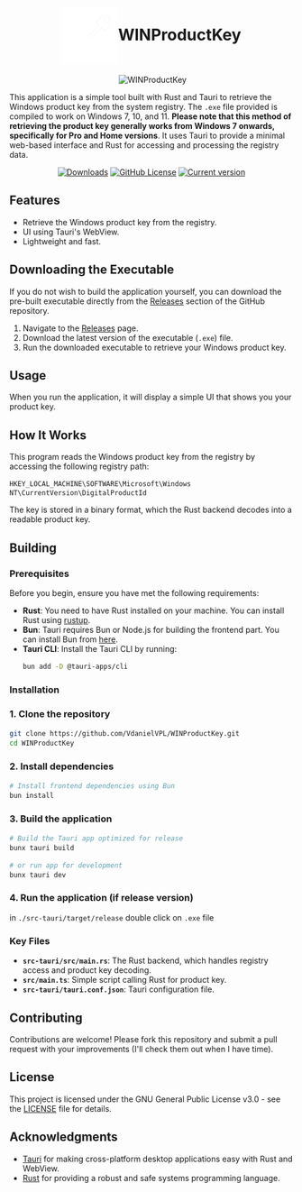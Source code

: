 <h1 align="center"><img src="./app-icon.png" width="100px" align="center">WINProductKey</h1>
<div align="center">
 <img alt="WINProductKey" src="https://github.com/user-attachments/assets/d4ab6a21-0baa-449e-9340-8b086d3a7438">
</div>

This application is a simple tool built with Rust and Tauri to retrieve the Windows product key from the system registry. The `.exe` file provided is compiled to work on Windows 7, 10, and 11. **Please note that this method of retrieving the product key generally works from Windows 7 onwards, specifically for Pro and Home versions**. It uses Tauri to provide a minimal web-based interface and Rust for accessing and processing the registry data.

<div align="center">
  
  [![Downloads](https://img.shields.io/github/downloads/vdanielvpl/winproductkey/total.svg?style=for-the-badge&color=orange)](https://github.com/vdanielvpl/winproductkey/releases)
  [![GitHub License](https://img.shields.io/github/license/vdanielvpl/winproductkey?style=for-the-badge&color=orange)](https://www.gnu.org/licenses/gpl-3.0.en.html)
  [![Current version](https://img.shields.io/github/v/release/vdanielvpl/winproductkey?label=version&style=for-the-badge&color=orange)](https://github.com/vdanielvpl/winproductkey/releases)

</div>

## Features

- Retrieve the Windows product key from the registry.
- UI using Tauri's WebView.
- Lightweight and fast.

## Downloading the Executable

If you do not wish to build the application yourself, you can download the pre-built executable directly from the [Releases](https://github.com/VdanielVPL/WINProductKey/releases) section of the GitHub repository.

1. Navigate to the [Releases](https://github.com/VdanielVPL/WINProductKey/releases) page.
2. Download the latest version of the executable (`.exe`) file.
3. Run the downloaded executable to retrieve your Windows product key.

## Usage

When you run the application, it will display a simple UI that shows you your product key.

## How It Works

This program reads the Windows product key from the registry by accessing the following registry path:

```
HKEY_LOCAL_MACHINE\SOFTWARE\Microsoft\Windows NT\CurrentVersion\DigitalProductId
```

The key is stored in a binary format, which the Rust backend decodes into a readable product key.

## Building
### Prerequisites

Before you begin, ensure you have met the following requirements:

- **Rust**: You need to have Rust installed on your machine. You can install Rust using [rustup](https://rustup.rs/).
- **Bun**: Tauri requires Bun or Node.js for building the frontend part. You can install Bun from [here](https://bun.sh/).
- **Tauri CLI**: Install the Tauri CLI by running:
  ```bash
  bun add -D @tauri-apps/cli
  ```

### Installation

### 1. Clone the repository

```bash
git clone https://github.com/VdanielVPL/WINProductKey.git
cd WINProductKey
```

### 2. Install dependencies

```bash
# Install frontend dependencies using Bun
bun install
```

### 3. Build the application

```bash
# Build the Tauri app optimized for release
bunx tauri build
```
```bash
# or run app for development
bunx tauri dev
```

### 4. Run the application (if release version)

in `./src-tauri/target/release` double click on `.exe` file

### Key Files

- **`src-tauri/src/main.rs`**: The Rust backend, which handles registry access and product key decoding.
- **`src/main.ts`**: Simple script calling Rust for product key.
- **`src-tauri/tauri.conf.json`**: Tauri configuration file.

## Contributing

Contributions are welcome! Please fork this repository and submit a pull request with your improvements (I'll check them out when I have time).

## License

This project is licensed under the GNU General Public License v3.0 - see the [LICENSE](LICENSE) file for details.

## Acknowledgments

- [Tauri](https://tauri.app/) for making cross-platform desktop applications easy with Rust and WebView.
- [Rust](https://www.rust-lang.org/) for providing a robust and safe systems programming language.
